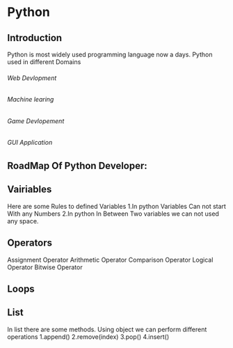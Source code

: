 # Python
## Introduction
  Python is most widely used programming language now a days.
  Python used in different Domains
  ###### Web Devlopment
  ###### Machine learing
  ###### Game Devlopement
  ###### GUI Application
                 
## RoadMap Of Python Developer:
  ## Vairiables
  Here are some Rules to defined Variables
  1.In python Variables Can not start With any Numbers
  2.In python In Between Two variables we can not used any space.
  ## Operators
  Assignment Operator
  Arithmetic Operator
  Comparison Operator
  Logical Operator
  Bitwise Operator
  ## Loops
  ## List
  In list there are some methods. Using object we can perform different operations
  1.append()
  2.remove(index)
  3.pop()
  4.insert()
  
  
  
